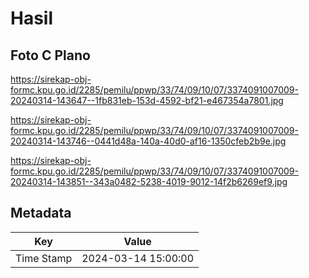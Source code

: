 # Hasil

## Foto C Plano

https://sirekap-obj-formc.kpu.go.id/2285/pemilu/ppwp/33/74/09/10/07/3374091007009-20240314-143647--1fb831eb-153d-4592-bf21-e467354a7801.jpg

https://sirekap-obj-formc.kpu.go.id/2285/pemilu/ppwp/33/74/09/10/07/3374091007009-20240314-143746--0441d48a-140a-40d0-af16-1350cfeb2b9e.jpg

https://sirekap-obj-formc.kpu.go.id/2285/pemilu/ppwp/33/74/09/10/07/3374091007009-20240314-143851--343a0482-5238-4019-9012-14f2b6269ef9.jpg


## Metadata

| Key        | Value               |
| ---------- | ------------------- |
| Time Stamp | 2024-03-14 15:00:00 |




